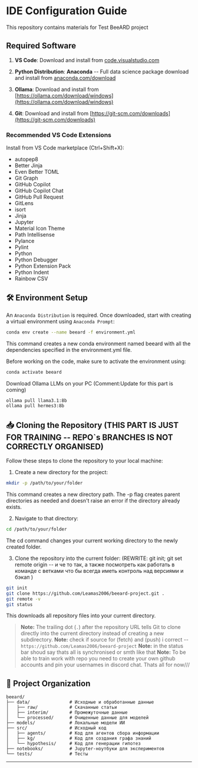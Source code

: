 # IDE Configuration Guide

This repository contains materials for Test BeeARD project  

## Required Software
1. **VS Code**: Download and install from [code.visualstudio.com](https://code.visualstudio.com/)
  
3. **Python Distribution**: **Anaconda** -- Full data science package download and install from [anaconda.com/download](https://www.anaconda.com/download)
    
4. **Ollama**: Download and install from [https://ollama.com/download/windows](https://ollama.com/download/windows)

5. **Git**: Download and install from [https://git-scm.com/downloads](https://git-scm.com/downloads)



### Recommended VS Code Extensions
Install from VS Code marketplace (Ctrl+Shift+X):

- autopep8
- Better Jinja
- Even Better TOML
- Git Graph
- GitHub Copilot
- GitHub Copilot Chat
- GitHub Pull Request
- GitLens
- isort
- Jinja
- Jupyter
- Material Icon Theme
- Path Intellisense
- Pylance
- Pylint
- Python
- Python Debugger
- Python Extension Pack
- Python Indent
- Rainbow CSV

## 🛠️ Environment Setup 
An `Anaconda Distribution` is required. Once downloaded, start with creating a virtual environment using `Anaconda Prompt`:

```Bash
conda env create --name beeard -f environment.yml
```
This command creates a new conda environment named beeard with all the dependencies specified in the environment.yml file.

Before working on the code, make sure to activate the environment using:

```Bash
conda activate beeard
```

Download Ollama LLMs on your PC (Comment:Update for this part is coming)
```Bash
ollama pull llama3.1:8b
ollama pull hermes3:8b
```

## 📥 Cloning the Repository (THIS PART IS JUST FOR TRAINING -- REPO`s BRANCHES IS NOT CORRECTLY ORGANISED)

Follow these steps to clone the repository to your local machine:

1. Create a new directory for the project:
```bash
mkdir -p /path/to/your/folder
```
This command creates a new directory path. The -p flag creates parent directories as needed and doesn't raise an error if the directory already exists.

2. Navigate to that directory:
```bash
cd /path/to/your/folder
```
The cd command changes your current working directory to the newly created folder.

3. Clone the repository into the current folder: (REWRITE: git init; git set remote origin -- и че то так, а также посмотреть как работать в команде с ветками что бы всегда иметь контроль над версиями и бэкап )
```bash
git init
git clone https://github.com/Leamas2006/beeard-project.git .
git remote -v
git status
```
This downloads all repository files into your current directory.
> **Note:** The trailing dot (`.`) after the repository URL tells Git to clone directly into the current directory instead of creating a new subdirectory.
> **Note:** check if source for (fetch) and (push) i correct -- `https://github.com/Leamas2006/beeard-project`
> **Note:** in the status bar shoud say thats all is synchronised or smth like that 
> **Note:** To be able to train work with repo you need to create your own github accounts and pin your usernames in discord chat. Thats all for now///

## 📂 Project Organization

```
beeard/
├── data/               # Исходные и обработанные данные
│   ├── raw/            # Скачанные статьи
│   ├── interim/        # Промежуточные данные
│   └── processed/      # Очищенные данные для моделей
├── models/             # Локальные модели ИИ
├── src/                # Исходный код
│   ├── agents/         # Код для агентов сбора информации
│   ├── kg/             # Код для создания графа знаний
│   └── hypothesis/     # Код для генерации гипотез
├── notebooks/          # Jupyter-ноутбуки для экспериментов
└── tests/              # Тесты
```
--------

